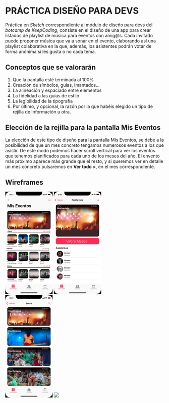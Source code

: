 # PRÁCTICA DISEÑO PARA DEVS

Práctica en *Sketch* correspondiente al módulo de diseño para devs del *botcamp de KeepCoding*, consiste en el diseño de una app para crear listados de playlist de música para eventos con amig@s. Cada invitado puede proponer música que va a sonar en el evento, elaborando así una playlist colaborativa en la que, además, los asistentes podrán votar de forma anónima si les gusta o no cada tema.

## Conceptos que se valorarán
1. Que la pantalla esté terminada al 100%
2. Creación de símbolos, guías, imantados...
3. La alineación y espaciado entre elementos
4. La fidelidad a las guías de estilo
5. La legibilidad de la tipografía
6. Por último, y opcional, la razón por la que habéis elegido un tipo de rejilla de
información u otra.

## Elección de la rejilla para la pantalla Mis Eventos
La elección de este tipo de diseño para la pantalla Mis Eventos, se debe a la posibilidad de que un mes concreto tengamos numerosos eventos a los que asistir. De este modo podemos hacer scroll vertical para ver los eventos que tenemos planificados para cada uno de los meses del año. El envento más próximo aparece más grande que el resto, y si queremos ver en detalle un mes concreto pulsaremos en **Ver todo >**, en el mes correspondiente.

## Wireframes


<div class="contenedor1">
<img src="imgs/Mis Eventos.png" width="150" />
<img src="imgs/Detalle Eventos.png"  width="150" />
</div>

<div class="contenedor2">
<img src="imgs/Enero.png"  width="150" />
<img src="imgs/Valorar Música.png"  width="150" />
</div>

